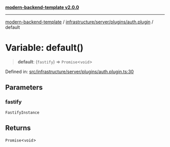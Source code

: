 [**modern-backend-template v2.0.0**](../../../../../README.md)

***

[modern-backend-template](../../../../../modules.md) / [infrastructure/server/plugins/auth.plugin](../README.md) / default

# Variable: default()

> **default**: (`fastify`) => `Promise`\<`void`\>

Defined in: [src/infrastructure/server/plugins/auth.plugin.ts:30](https://github.com/maemreyo/saas-4cus-nodejs/blob/1a77de11cd6eaefe66c31c7f5de281673fc25ce5/src/infrastructure/server/plugins/auth.plugin.ts#L30)

## Parameters

### fastify

`FastifyInstance`

## Returns

`Promise`\<`void`\>
